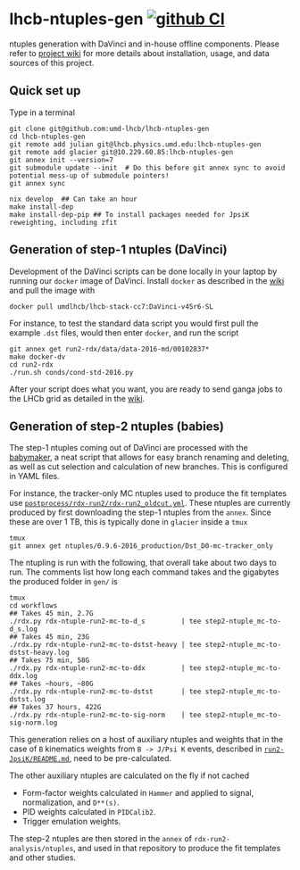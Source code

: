 # lhcb-ntuples-gen [![github CI](https://github.com/umd-lhcb/lhcb-ntuples-gen/workflows/CI/badge.svg?branch=master)](https://github.com/umd-lhcb/lhcb-ntuples-gen/actions?query=workflow%3ACI)

ntuples generation with DaVinci and in-house offline components.
Please refer to [project wiki](https://umd-lhcb.github.io/lhcb-ntuples-gen/)
for more details about installation, usage, and data sources of this project.

## Quick set up

Type in a terminal

```shell
git clone git@github.com:umd-lhcb/lhcb-ntuples-gen
cd lhcb-ntuples-gen
git remote add julian git@lhcb.physics.umd.edu:lhcb-ntuples-gen 
git remote add glacier git@10.229.60.85:lhcb-ntuples-gen
git annex init --version=7
git submodule update --init  # Do this before git annex sync to avoid potential mess-up of submodule pointers!
git annex sync

nix develop  ## Can take an hour
make install-dep
make install-dep-pip ## To install packages needed for JpsiK reweighting, including zfit
```

## Generation of step-1 ntuples (DaVinci)

Development of the DaVinci scripts can be done locally in your laptop by running our `docker`
image of DaVinci. Install `docker` as described in the
[wiki](https://umd-lhcb.github.io/lhcb-ntuples-gen/ntupling/installation/#install-docker-to-run-davinci-locally) and pull the image with
```
docker pull umdlhcb/lhcb-stack-cc7:DaVinci-v45r6-SL
```

For instance, to test the standard data script you would first pull the example `.dst` files,
would then enter `docker`, and run the script
```shell
git annex get run2-rdx/data/data-2016-md/00102837*
make docker-dv
cd run2-rdx
./run.sh conds/cond-std-2016.py
```

After your script does what you want, you are ready to send ganga jobs to the LHCb grid
as detailed in the [wiki](https://umd-lhcb.github.io/lhcb-ntuples-gen/ntupling/grid_job/#grid-job-preparation-and-submission-on-lxplus).

## Generation of step-2 ntuples (babies)

The step-1 ntuples coming out of DaVinci are processed with the
[babymaker](https://pybabymaker.readthedocs.io/en/latest/scripts/babymaker.html), a neat script that allows
for easy branch renaming and deleting, as well as cut selection and calculation of new branches. This is
configured in YAML files.

For instance, the tracker-only MC ntuples used to produce the fit templates use [`postprocess/rdx-run2/rdx-run2_oldcut.yml`](https://github.com/umd-lhcb/lhcb-ntuples-gen/blob/master/postprocess/rdx-run2/rdx-run2_oldcut.yml).
These ntuples are currently produced by first downloading the step-1 ntuples from the `annex`. Since these are
over 1 TB, this is typically done in `glacier` inside a `tmux`
```shell
tmux
git annex get ntuples/0.9.6-2016_production/Dst_D0-mc-tracker_only
```
The ntupling is run with the following, that overall take about two days to run. The comments
list how long each command takes and the gigabytes the produced folder in `gen/` is
```shell
tmux
cd workflows
## Takes 45 min, 2.7G
./rdx.py rdx-ntuple-run2-mc-to-d_s         | tee step2-ntuple_mc-to-d_s.log
## Takes 45 min, 23G
./rdx.py rdx-ntuple-run2-mc-to-dstst-heavy | tee step2-ntuple_mc-to-dstst-heavy.log
## Takes 75 min, 58G
./rdx.py rdx-ntuple-run2-mc-to-ddx         | tee step2-ntuple_mc-to-ddx.log
## Takes ~hours, ~80G
./rdx.py rdx-ntuple-run2-mc-to-dstst       | tee step2-ntuple_mc-to-dstst.log
## Takes 37 hours, 422G
./rdx.py rdx-ntuple-run2-mc-to-sig-norm    | tee step2-ntuple_mc-to-sig-norm.log     
```

This generation relies on a host of auxiliary ntuples and weights that in the case of `B` kinematics weights
from `B -> J/Psi K` events, described in
[`run2-JpsiK/README.md`](https://github.com/umd-lhcb/lhcb-ntuples-gen/blob/master/run2-JpsiK/README.md), need
to be pre-calculated.

The other auxiliary ntuples are calculated on the fly if not cached

- Form-factor weights calculated in `Hammer` and applied to signal, normalization, and `D**(s)`.
- PID weights calculated in `PIDCalib2`.
- Trigger emulation weights.

The step-2 ntuples are then stored in the `annex` of `rdx-run2-analysis/ntuples`, and used in that
repository to produce the fit templates and other studies.

